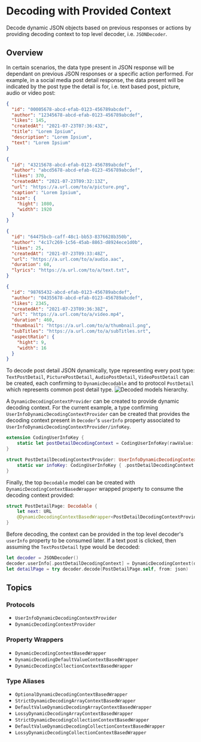 # Decoding with Provided Context

Decode dynamic JSON objects based on previous responses or actions by providing decoding context to top level decoder, i.e. `JSONDecoder`.

## Overview

In certain scenarios, the data type present in JSON response will be dependant on previous JSON responses or a specific action performed. For example, in a social media post detail response, the data present will be indicated by the post type the detail is for, i.e. text based post, picture, audio or video post:
```json
{
  "id": "00005678-abcd-efab-0123-456789abcdef",
  "author": "12345678-abcd-efab-0123-456789abcdef",
  "likes": 145,
  "createdAt": "2021-07-23T07:36:43Z",
  "title": "Lorem Ipsium",
  "description": "Lorem Ipsium",
  "text": "Lorem Ipsium"
}
```
```json
{
  "id": "43215678-abcd-efab-0123-456789abcdef",
  "author": "abcd5678-abcd-efab-0123-456789abcdef",
  "likes": 370,
  "createdAt": "2021-07-23T09:32:13Z",
  "url": "https://a.url.com/to/a/picture.png",
  "caption": "Lorem Ipsium",
  "size": {
    "hight": 1080,
    "width": 1920
  }
}
```
```json
{
  "id": "64475bcb-caff-48c1-bb53-8376628b350b",
  "author": "4c17c269-1c56-45ab-8863-d8924ece1d0b",
  "likes": 25,
  "createdAt": "2021-07-23T09:33:48Z",
  "url": "https://a.url.com/to/a/audio.aac",
  "duration": 60,
  "lyrics": "https://a.url.com/to/a/text.txt",
}
```
```json
{
  "id": "98765432-abcd-efab-0123-456789abcdef",
  "author": "04355678-abcd-efab-0123-456789abcdef",
  "likes": 2345,
  "createdAt": "2021-07-23T09:36:38Z",
  "url": "https://a.url.com/to/a/video.mp4",
  "duration": 460,
  "thumbnail": "https://a.url.com/to/a/thumbnail.png",
  "subTitles": "https://a.url.com/to/a/subTitles.srt",
  "aspectRatio": {
    "hight": 9,
    "width": 16
  }
}
```

To decode post detail JSON dynamically, type representing every post type: `TextPostDetail`, `PicturePostDetail`, `AudioPostDetail`, `VideoPostDetail` can be created, each confirming to ``DynamicDecodable`` and to protocol `PostDetail` which represents common post detail type.
![Decoded models hierarchy.](context-provider-class)

A ``DynamicDecodingContextProvider`` can be created to provide dynamic decoding context. For the current example, a type confirming ``UserInfoDynamicDecodingContextProvider`` can be created that provides the decoding context present in `Decoder`'s `userInfo` property associated to ``UserInfoDynamicDecodingContextProvider/infoKey``.
```swift
extension CodingUserInfoKey {
    static let postDetailDecodingContext = CodingUserInfoKey(rawValue: "post_detail_decoding_context")!
}

struct PostDetailDecodingContextProvider: UserInfoDynamicDecodingContextProvider {
    static var infoKey: CodingUserInfoKey { .postDetailDecodingContext }
}
```

Finally, the top `Decodable` model can be created with ``DynamicDecodingContextBasedWrapper`` wrapped property to consume the decoding context provided:
```swift
struct PostDetailPage: Decodable {
    let next: URL
    @DynamicDecodingContextBasedWrapper<PostDetailDecodingContextProvider> var data: PostDetail
}
```

Before decoding, the context can be provided in the top level decoder's `userInfo` property to be consumed later. If a text post is clicked, then assuming the `TextPostDetail` type would be decoded:
```swift
let decoder = JSONDecoder()
decoder.userInfo[.postDetailDecodingContext] = DynamicDecodingContext(decoding: TextPostDetail.self)
let detailPage = try decoder.decode(PostDetailPage.self, from: json)
```

## Topics

### Protocols

- ``UserInfoDynamicDecodingContextProvider``
- ``DynamicDecodingContextProvider``

### Property Wrappers

- ``DynamicDecodingContextBasedWrapper``
- ``DynamicDecodingDefaultValueContextBasedWrapper``
- ``DynamicDecodingCollectionContextBasedWrapper``

### Type Aliases

- ``OptionalDynamicDecodingContextBasedWrapper``
- ``StrictDynamicDecodingArrayContextBasedWrapper``
- ``DefaultValueDynamicDecodingArrayContextBasedWrapper``
- ``LossyDynamicDecodingArrayContextBasedWrapper``
- ``StrictDynamicDecodingCollectionContextBasedWrapper``
- ``DefaultValueDynamicDecodingCollectionContextBasedWrapper``
- ``LossyDynamicDecodingCollectionContextBasedWrapper``